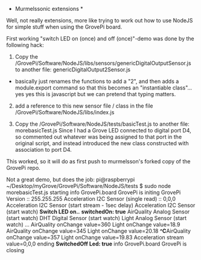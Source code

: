 * Murmelssonic extensions *

Well, not really extensions, more like trying to work out how to use NodeJS for simple stuff when using the GrovePi board.

First working "switch LED on (once) and off (once)"-demo was done by the following hack:

1. Copy the <root>/GrovePi/Software/NodeJS/libs/sensors/genericDigitalOutputSensor.js to another file:
genericDigitalOutput2Sensor.js
- basically just renames the functions to add a "2", and then adds a module.export command so that
this becomes an "instantiable class"... yes yes this is javascript but we can pretend that typing
matters.

2. add a reference to this new sensor file / class in the file <root>/GrovePi/Software/NodeJS/libs/index.js

3. Copy the <root>/GrovePi/Software/NodeJS/tests/basicTest.js to another file:
morebasicTest.js
Since I had a Grove LED connected to digital port D4, so commented out whatever was being assigned to that
port in the original script, and instead introduced the new class constructed with association to port D4.

This worked, so it will do as first push to murmelsson's forked copy of the GrovePi repo.

Not a great demo, but does the job:
pi@raspberrypi ~/Desktop/myGrove/GrovePi/Software/NodeJS/tests $ sudo node morebasicTest.js 
starting
info GrovePi.board GrovePi is initing
GrovePi Version :: 255.255.255
Acceleration I2C Sensor (single read) :: 0,0,0
Acceleration I2C Sensor (start stream - 1sec delay)
Acceleration I2C Sensor (start watch)
**Switch LED on..**
**switchedOn: true**
AirQuality Analog Sensor (start watch)
DHT Digital Sensor (start watch)
Light Analog Sensor (start watch)
...
AirQuality onChange value=360
Light onChange value=18.9
AirQuality onChange value=345
Light onChange value=20.18
**^C**AirQuality onChange value=357
Light onChange value=19.83
Acceleration stream value=0,0,0
ending
**SwitchedOff Led: true**
info GrovePi.board GrovePi is closing

